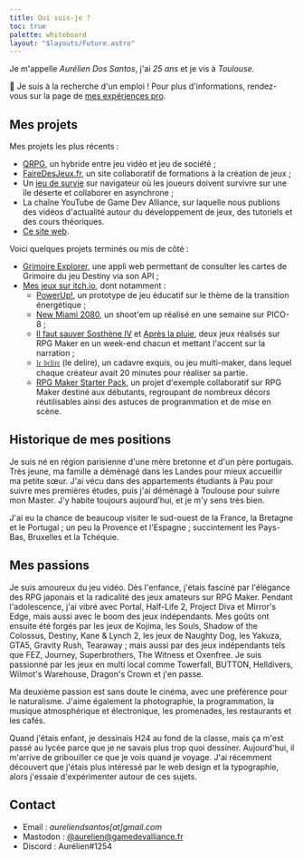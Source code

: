 ```yaml
---
title: Qui suis-je ?
toc: true
palette: whiteboard
layout: "$layouts/Future.astro"
---
```


Je m'appelle <em>Aurélien Dos Santos</em>, j'ai <em class="hover:text-[#4a8bf3]/80" title="Né le 22 janvier 1997 !"><span id="age">25</span> ans</em> et je vis à <em>Toulouse</em>.

👋 Je suis à la recherche d'un emploi ! Pour plus d'informations, rendez-vous sur la page de [mes expériences pro](/pro).

## Mes projets

Mes projets les plus récents :

- [QRPG](https://youtu.be/TE4jHjvZ1Nk?t=17), un hybride entre jeu vidéo et jeu de société ;
- [FaireDesJeux.fr](https://fairedesjeux.fr/), un site collaboratif de formations à la création de jeux ;
- Un [jeu de survie](https://survie.aureliendossantos.com/) sur navigateur où les joueurs doivent survivre sur une île déserte et collaborer en asynchrone ;
- La chaîne YouTube de Game Dev Alliance, sur laquelle nous publions des vidéos d'actualité autour du développement de jeux, des tutoriels et des cours théoriques.
- [Ce site web](/website).

Voici quelques projets terminés ou mis de côté :

- [Grimoire Explorer](https://grimoire.aureliendossantos.com), une appli web permettant de consulter les cartes de Grimoire du jeu Destiny via son API ;
- [Mes jeux sur itch.io](https://aureliendossantos.itch.io), dont notamment :
  - [PowerUp!](https://aureliendossantos.itch.io/powerup), un prototype de jeu éducatif sur le thème de la transition énergétique ;
  - [New Miami 2080](https://aureliendossantos.itch.io/new-miami-2080), un shoot'em up réalisé en une semaine sur PICO-8 ;
  - [Il faut sauver Sosthène IV](https://aureliendossantos.itch.io/sostheneiv) et [Après la pluie](https://aureliendossantos.itch.io/apreslapluie), deux jeux réalisés sur RPG Maker en un week-end chacun et mettant l'accent sur la narration ;
  - [𝔩𝔢 𝔡𝔢𝔩𝔦𝔯𝔢](https://gamedevalliance.itch.io/delire) (le delire), un cadavre exquis, ou jeu multi-maker, dans lequel chaque créateur avait 20 minutes pour réaliser sa partie.
  - [RPG Maker Starter Pack](https://gamedevalliance.itch.io/starterpack), un projet d'exemple collaboratif sur RPG Maker destiné aux débutants, regroupant de nombreux décors réutilisables ainsi des astuces de programmation et de mise en scène.

## Historique de mes positions

Je suis né en région parisienne d'une mère bretonne et d'un père portugais. Très jeune, ma famille a déménagé dans les Landes pour mieux accueillir ma petite sœur. J'ai vécu dans des appartements étudiants à Pau pour suivre mes premières études, puis j'ai déménagé à Toulouse pour suivre mon Master. J'y habite toujours aujourd'hui, et je m'y sens très bien.

J'ai eu la chance de beaucoup visiter le sud-ouest de la France, la Bretagne et le Portugal ; un peu la Provence et l'Espagne ; succintement les Pays-Bas, Bruxelles et la Tchéquie.

## Mes passions

Je suis amoureux du jeu vidéo. Dès l'enfance, j'étais fasciné par l'élégance des RPG japonais et la radicalité des jeux amateurs sur RPG Maker. Pendant l'adolescence, j'ai vibré avec Portal, Half-Life 2, Project Diva et Mirror's Edge, mais aussi avec le boom des jeux indépendants. Mes goûts ont ensuite été forgés par les jeux de Kojima, les Souls, Shadow of the Colossus, Destiny, Kane & Lynch 2, les jeux de Naughty Dog, les Yakuza, GTA5, Gravity Rush, Tearaway ; mais aussi par des jeux indépendants tels que FEZ, Journey, Superbrothers, The Witness et Oxenfree. Je suis passionné par les jeux en multi local comme Towerfall, BUTTON, Helldivers, Wilmot's Warehouse, Dragon's Crown et j'en passe.

Ma deuxième passion est sans doute le cinéma, avec une préférence pour le naturalisme. J'aime également la photographie, la programmation, la musique atmosphérique et électronique, les promenades, les restaurants et les cafés.

Quand j'étais enfant, je dessinais H24 au fond de la classe, mais ça m'est passé au lycée parce que je ne savais plus trop quoi dessiner. Aujourd'hui, il m'arrive de gribouiller ce que je vois quand je voyage. J'ai récemment découvert que j'étais plus intéressé par le web design et la typographie, alors j'essaie d'expérimenter autour de ces sujets.

## Contact

- Email : <em>aureliendsantos[at]gmail.com</em>
- Mastodon : [@aurelien@gamedevalliance.fr](https://mastodon.gamedevalliance.fr/@aurelien)
- Discord : Aurélien#1254

<script>
	const yearInMs = 3.15576e+10; // Using a year of 365.25 days (because leap years)
	const age = Math.floor((new Date() - new Date("1997/01/22").getTime()) / yearInMs);
	document.getElementById("age").textContent = age;
</script>
